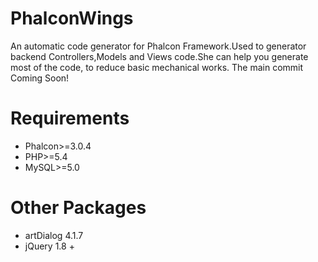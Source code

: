 # PhalconWings
An automatic code generator for Phalcon Framework.Used to generator backend Controllers,Models and Views code.She can help you generate most of the code, to reduce basic mechanical works. 
The main commit Coming Soon!

# Requirements
* Phalcon>=3.0.4
* PHP>=5.4
* MySQL>=5.0

# Other Packages
* artDialog 4.1.7
* jQuery 1.8 +
